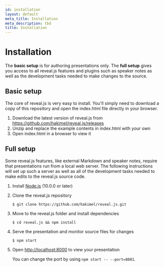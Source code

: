 ```yaml
---
id: installation
layout: default
meta_title: Installation
meta_description: tbd
title: Installation
---
```


# Installation

The **basic setup** is for authoring presentations only. The **full setup** gives you access to all reveal.js features and plugins such as speaker notes as well as the development tasks needed to make changes to the source.

## Basic setup

The core of reveal.js is very easy to install. You'll simply need to download a copy of this repository and open the index.html file directly in your browser.

1. Download the latest version of reveal.js from <https://github.com/hakimel/reveal.js/releases>
2. Unzip and replace the example contents in index.html with your own
3. Open index.html in a browser to view it

## Full setup

Some reveal.js features, like external Markdown and speaker notes, require that presentations run from a local web server. The following instructions will set up such a server as well as all of the development tasks needed to make edits to the reveal.js source code.

1. Install [Node.js](https://nodejs.org/) (10.0.0 or later)

1. Clone the reveal.js repository
   ```shell
   $ git clone https://github.com/hakimel/reveal.js.git
   ```

1. Move to the reveal.js folder and install dependencies
   ```shell
   $ cd reveal.js && npm install
   ```

1. Serve the presentation and monitor source files for changes
   ```shell
   $ npm start
   ```

1. Open <http://localhost:8000> to view your presentation

   You can change the port by using `npm start -- --port=8001`.